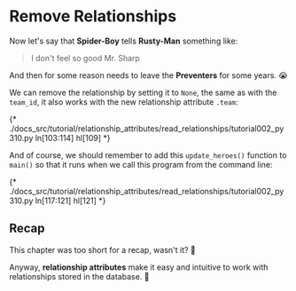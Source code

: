 # Remove Relationships

Now let's say that **Spider-Boy** tells **Rusty-Man** something like:

> I don't feel so good Mr. Sharp

And then for some reason needs to leave the **Preventers** for some years. 😭

We can remove the relationship by setting it to `None`, the same as with the `team_id`, it also works with the new relationship attribute `.team`:

{* ./docs_src/tutorial/relationship_attributes/read_relationships/tutorial002_py310.py ln[103:114] hl[109] *}

And of course, we should remember to add this `update_heroes()` function to `main()` so that it runs when we call this program from the command line:

{* ./docs_src/tutorial/relationship_attributes/read_relationships/tutorial002_py310.py ln[117:121] hl[121] *}

## Recap

This chapter was too short for a recap, wasn't it? 🤔

Anyway, **relationship attributes** make it easy and intuitive to work with relationships stored in the database. 🎉
